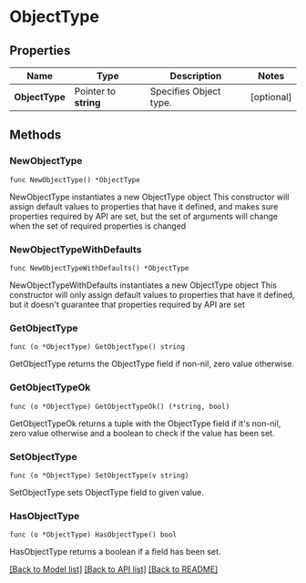 # ObjectType

## Properties

Name | Type | Description | Notes
------------ | ------------- | ------------- | -------------
**ObjectType** | Pointer to **string** | Specifies Object type. | [optional] 

## Methods

### NewObjectType

`func NewObjectType() *ObjectType`

NewObjectType instantiates a new ObjectType object
This constructor will assign default values to properties that have it defined,
and makes sure properties required by API are set, but the set of arguments
will change when the set of required properties is changed

### NewObjectTypeWithDefaults

`func NewObjectTypeWithDefaults() *ObjectType`

NewObjectTypeWithDefaults instantiates a new ObjectType object
This constructor will only assign default values to properties that have it defined,
but it doesn't guarantee that properties required by API are set

### GetObjectType

`func (o *ObjectType) GetObjectType() string`

GetObjectType returns the ObjectType field if non-nil, zero value otherwise.

### GetObjectTypeOk

`func (o *ObjectType) GetObjectTypeOk() (*string, bool)`

GetObjectTypeOk returns a tuple with the ObjectType field if it's non-nil, zero value otherwise
and a boolean to check if the value has been set.

### SetObjectType

`func (o *ObjectType) SetObjectType(v string)`

SetObjectType sets ObjectType field to given value.

### HasObjectType

`func (o *ObjectType) HasObjectType() bool`

HasObjectType returns a boolean if a field has been set.


[[Back to Model list]](../README.md#documentation-for-models) [[Back to API list]](../README.md#documentation-for-api-endpoints) [[Back to README]](../README.md)


